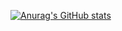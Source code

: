 [![Anurag's GitHub stats](https://github-readme-stats.vercel.app/api?username=abdulmohsena)](https://github.com/anuraghazra/github-readme-stats)
